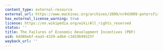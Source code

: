 ```yaml
---
content_type: external-resource
external_url: https://www.mackinac.org/archives/2009/nr043009-petersfisher.pdf
has_external_license_warning: true
license: https://en.wikipedia.org/wiki/All_rights_reserved
status: ''
title: The Failures of Economic Development Incentives (PDF)
uid: 6dd8bebf-eaa5-4329-adb4-c3d19b99525f
wayback_url: ''
---
```

